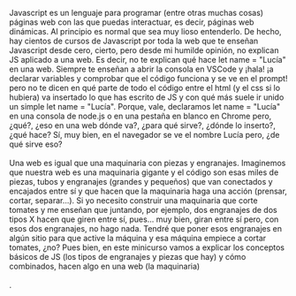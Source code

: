 Javascript es un lenguaje para programar (entre otras muchas cosas) páginas web con las que puedas interactuar, es decir, páginas web dinámicas. Al principio es normal que sea muy lioso entenderlo. De hecho, hay cientos de cursos de Javascript por toda la web que te enseñan Javascript desde cero, cierto, pero desde mi humilde opinión, no explican JS aplicado a una web. Es decir, no te explican qué hace let name = "Lucía" en una web. Siempre te enseñan a abrir la consola en VSCode y ¡hala! ¡a declarar variables y comprobar que el código funciona y se ve en el prompt! pero no te dicen en qué parte de todo el código entre el html (y el css si lo hubiera) va insertado lo que has escrito de JS y con qué más suele ir unido un simple let name = "Lucía". Porque, vale, declaramos let name = "Lucía" en una consola de node.js o en una pestaña en blanco en Chrome pero, ¿qué?, ¿eso en una web dónde va?, ¿para qué sirve?, ¿dónde lo inserto?, ¿qué hace? Sí, muy bien, en el navegador se ve el nombre Lucía pero, ¿de qué sirve eso?
<br>
<br>
Una web es igual que una maquinaria con piezas y engranajes. Imaginemos que nuestra web es una maquinaria gigante y el código son esas miles de piezas, tubos y engranajes (grandes y pequeños) que van conectados y encajados entre sí y que hacen que la maquinaria haga una acción (prensar, cortar, separar...). Si yo necesito construir una maquinaria que corte tomates y me enseñan que juntando, por ejemplo, dos engranajes de dos tipos X hacen que giren entre sí, pues... muy bien, giran entre sí pero, con esos dos engranajes, no hago nada. Tendré que poner esos engranajes en algún sitio para que active la máquina y esa máquina empiece a cortar tomates, ¿no? Pues bien, en este minicurso vamos a explicar los conceptos básicos de JS (los tipos de engranajes y piezas que hay) y cómo combinados, hacen algo en una web (la maquinaria) 
<br>
<br>
.